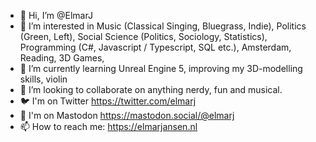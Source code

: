 - 👋 Hi, I’m @ElmarJ
- 👀 I’m interested in Music (Classical Singing, Bluegrass, Indie), Politics (Green, Left), Social Science (Politics, Sociology, Statistics), Programming (C#, Javascript / Typescript, SQL etc.), Amsterdam, Reading, 3D Games,
- 🌱 I’m currently learning Unreal Engine 5, improving my 3D-modelling skills, violin
- 💞️ I’m looking to collaborate on anything nerdy, fun and musical.
- 🐦 I'm on Twitter https://twitter.com/elmarj
- 🌻 I'm on Mastodon <a rel="me" href="https://mastodon.social/@elmarj">https://mastodon.social/@elmarj</a>
- 📫 How to reach me: https://elmarjansen.nl

<!---
ElmarJ/ElmarJ is a ✨ special ✨ repository because its `README.md` (this file) appears on your GitHub profile.
You can click the Preview link to take a look at your changes.
--->
